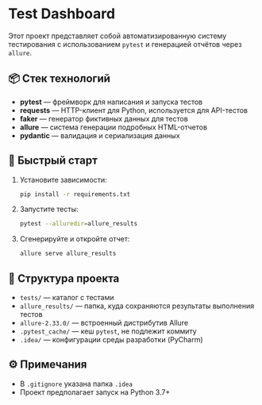 # Test Dashboard

Этот проект представляет собой автоматизированную систему тестирования с использованием `pytest` и генерацией отчётов через `allure`.

## 📦 Стек технологий

- **pytest** — фреймворк для написания и запуска тестов
- **requests** — HTTP-клиент для Python, используется для API-тестов
- **faker** — генератор фиктивных данных для тестов
- **allure** — система генерации подробных HTML-отчетов
- **pydantic** — валидация и сериализация данных

## 🚀 Быстрый старт

1. Установите зависимости:
   ```bash
   pip install -r requirements.txt
   ```

2. Запустите тесты:
   ```bash
   pytest --alluredir=allure_results
   ```
   
3. Сгенерируйте и откройте отчет:
   ```bash
   allure serve allure_results
   ```

## 📁 Структура проекта

- `tests/` — каталог с тестами
- `allure_results/` — папка, куда сохраняются результаты выполнения тестов
- `allure-2.33.0/` — встроенный дистрибутив Allure
- `.pytest_cache/` — кеш `pytest`, не подлежит коммиту
- `.idea/` — конфигурации среды разработки (PyCharm)

## ⚙️ Примечания

- В `.gitignore` указана папка `.idea`
- Проект предполагает запуск на Python 3.7+
